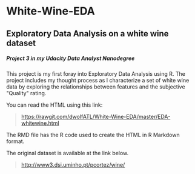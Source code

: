 # White-Wine-EDA

## Exploratory Data Analysis on a white wine dataset

##### Project 3 in my Udacity Data Analyst Nanodegree

This project is my first foray into Exploratory Data Analysis using R. 
The project includes my thought process as I characterize a set of white wine 
data by exploring the relationships between features and the subjective 
"Quality" rating.

You can read the HTML using this link:

> https://rawgit.com/dwolfATL/White-Wine-EDA/master/EDA-whitewine.html

The RMD file has the R code used to create the HTML in R Markdown format.

The original dataset is available at the link below.

> http://www3.dsi.uminho.pt/pcortez/wine/

